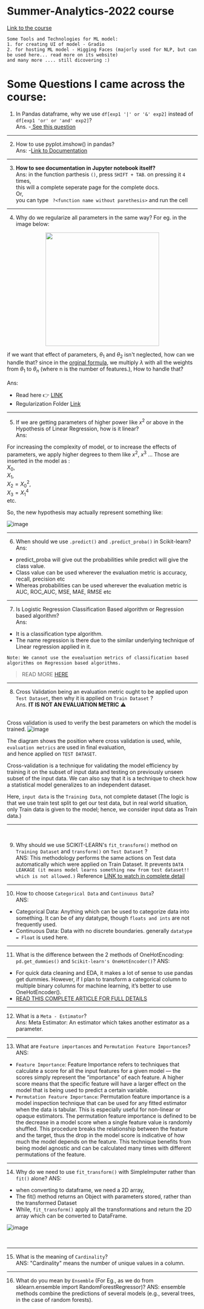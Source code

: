# Summer-Analytics-2022 course
[Link to the course](https://iitg.ac.in/sa/caciitg/sa22/course/)


```
Some Tools and Technologies for ML model:
1. for creating UI of model - Gradio
2. for hosting ML model - Higging Faces (majorly used for NLP, but can be used here... read more on its website)
and many more .... still dicovering :)
```

# Some Questions I came across the course:

1. In Pandas dataframe, why we use `df[exp1 '|' or '&' exp2]` instead of `df[exp1 'or' or 'and' exp2]`? <br>
Ans. -[ See this question](https://stackoverflow.com/questions/21415661/logical-operators-for-boolean-indexing-in-pandas)
<hr>

2. How to use pyplot.imshow() in pandas? <br>
Ans: -[Link to Documentation](https://matplotlib.org/stable/api/_as_gen/matplotlib.pyplot.imshow.html)
<hr>

3. <strong>How to see documentation in Jupyter notebook itself?</strong> <br>
Ans:
in the function parthesis `()`, press `SHIFT + TAB`. on pressing it `4` times, <br>
this will a complete seperate page for the complete docs.<br>
Or,<br> you can type ``` ?<function name without parethesis>``` and run the cell
<hr>

4. Why do we regularize all parameters in the same way?
 For eg.
 in the image below: 
<p align="center"><img src="https://user-images.githubusercontent.com/76818035/172717818-5c174ea7-7539-4df6-8b39-af808f2b8d8c.png" height=300></p>

if we want that effect of parameters, $\theta_1$ and $\theta_2$ isn't neglected, how can we handle that? since in the [orginal formula](https://user-images.githubusercontent.com/76818035/172408291-cd0d6891-7a75-4427-abc4-3205742c9265.png), we multiply $\lambda$ with all the weights from $\theta_1$ to $\theta_n$ (where n is the number of features.), How to handle that? <br><br>
Ans: 
- Read here 👉 [LINK](https://stats.stackexchange.com/questions/230013/why-regularize-all-parameters-in-the-same-way)
- Regularization Folder [Link](./Week_3/Regularization)
<hr>

5. If we are getting parameters of higher power like $x^2$ or above in the Hypothesis of Linear Regression, how is it linear? <br>
Ans:

For increasing the complexity of model, or to increase the effects of parameters, we apply higher degrees to them like $x^2$, $x^3$ ...
Those are inserted in the model as : <br>
$X_0$,  <br> $X_1$, <br>   $X_2 = X_0^2$,  <br>   $X_3 = X_1^4$ <br>   etc.

So, the new hypothesis may actually represent something like: <br>

![image](https://user-images.githubusercontent.com/76818035/172721718-9680bc9c-2a13-48ab-ae24-3c88fd31d581.png)

<hr>

6. When should we use `.predict()` and `.predict_proba()` in Scikit-learn? <br>
Ans: 

- predict_proba will give out the probabilities while predict will give the class value.
- Class value can be used wherever the evaluation metric is accuracy, recall, precision etc
- Whereas probabilities can be used wherever the evaluation metric is AUC, ROC_AUC, MSE, MAE, RMSE etc

<hr>

7. Is Logistic Regression Classification Based algorithm or Regression based algorithm? <br>
Ans: 
- It is a classification type algorithm.
- The name regression is there due to the similar underlying technique of Linear regression applied in it.
```
Note: We cannot use the evealuation metrics of classification based algorithms on Regression based algorithms.
```
> READ MORE [HERE](https://github.com/HridayAg0102/Summer-Analytics-2022/blob/main/Week_3/Various%20Evaluation%20Metrics/README.md) 

<hr>

8. Cross Validation being an evaluation metric ought to be applied upon `Test Dataset`, then why it is applied on `Train Dataset` ? <br>
Ans. **IT IS NOT AN EVALUATION METRIC** ⚠️
<br> <br>

  Cross validation is used to verify the best parameters on which the model is trained. 
  ![image](https://user-images.githubusercontent.com/76818035/173404604-ad9ed244-605a-4a09-b52d-5d97f2453765.png)
  
  The diagram shows the position where cross validation is used, while, `evaluation metrics` are used in final evaluation,<br>
  and hence applied on `TEST DATASET`.
  
  Cross-validation is a technique for validating the model efficiency by training it on the subset of input data and testing on previously unseen subset of the input data. We can also say that it is a technique to check how a statistical model generalizes to an independent dataset.
  
  Here, `input data` is the `Training Data`, not complete dataset
  (The logic is that we use train test split to get our test data, but in real world situation, only Train data is given to the model;
  hence, we consider input data as Train data.)

<hr>

<br>

9. Why should we use SCIKIT-LEARN's `fit_transform()` method on `Training Dataset` and `transform()` on `Test Dataset` ? <br>
ANS:
This methodology performs the same actions on Test data automatically which were applied on Train Dataset.
It prevents `DATA LEAKAGE (it means model learns something new from test dataset!! which is not allowed.)`
Reference [LINK to watch in complete detail](https://youtu.be/6as06vtXNL8)

<hr>

10. How to choose `Categorical Data` and `Continuous Data`? <br>
ANS:
- Categorical Data: Anything which can be used to categorize data into something. It can be of any datatype, though `floats and ints` are not frequently used.
- Continuous Data: Data with no discrete boundaries. generally `datatype = Float` is used here.

<hr>

11. What is the difference between the 2 methods of OneHotEncoding: `pd.get_dummies()` and `Scikit-learn's OneHotEncoder()`?
ANS:
- For quick data cleaning and EDA, it makes a lot of sense to use pandas get dummies. However, if I plan to transform a categorical column to multiple binary columns for machine learning, it’s better to use OneHotEncoder().
- [READ THIS COMPLETE ARTICLE FOR FULL DETAILS](https://albertum.medium.com/preprocessing-onehotencoder-vs-pandas-get-dummies-3de1f3d77dcc)

<hr>

12. What is a `Meta - Estimator`? <br>
Ans: Meta Estimator: An estimator which takes another estimator as a parameter.

<hr>

13. What are `Feature importances` and `Permutation Feature Importances`?<br>
ANS:
- `Feature Importance`: Feature Importance refers to techniques that calculate a score for all the input features for a given model — the scores simply represent the “importance” of each feature. A higher score means that the specific feature will have a larger effect on the model that is being used to predict a certain variable.
- `Permutation Feature Importance`: Permutation feature importance is a model inspection technique that can be used for any fitted estimator when the data is tabular. This is especially useful for non-linear or opaque estimators. The permutation feature importance is defined to be the decrease in a model score when a single feature value is randomly shuffled. This procedure breaks the relationship between the feature and the target, thus the drop in the model score is indicative of how much the model depends on the feature. This technique benefits from being model agnostic and can be calculated many times with different permutations of the feature.

<hr>

14. Why do we need to use `fit_transform()` with SimpleImputer rather than `fit()` alone?
ANS: 
- when converting to dataframe, we need a 2D array,
- The fit() method returns an Object with parameters stored, rather than the transformed Dataset
- While, `fit_transform()` apply all the transformations and return the 2D array which can be converted to DataFrame.

![image](https://user-images.githubusercontent.com/76818035/174331715-8288572a-8715-4929-9279-42066632a630.png)


<br>
<hr>

15. What is the meaning of `Cardinality`? <br>
ANS: "Cardinality" means the number of unique values in a column.

<hr>

16. What do you mean by `Ensemble` (For Eg., as we do from sklearn.ensemble import RandomForestRegressor)?
ANS: ensemble methods combine the predictions of several models (e.g., several trees, in the case of random forests).


